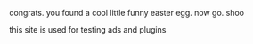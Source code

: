 congrats. you found a cool little funny easter egg.
now go. shoo

this site is used for testing ads and plugins
<ins style="width: 300px;height:250px" data-width="300" data-height="250" class="u4ba31bf2ff" data-domain="//xhaa.xyz" data-affquery="/0528eb61d7/4ba31bf2ff/?placementName=top"><script src="//qoaaa.com/js/responsive.js" async></script></ins>
